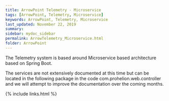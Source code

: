 ```yaml
---
title: ArrowPoint Telemetry - Microservice
tags: [ArrowPoint, Telemetry, Microservice]
keywords: ArrowPoint, Telemetry, Microservice
last_updated: November 22, 2019
summary:
sidebar: mydoc_sidebar
permalink: ArrowTelemetry_Microservice.html
folder: ArrowPoint
---
```


The Telemetry system is based around Microservice based architecture based on Spring Boot.

The services are not extensively documented at this time but can be located in the following package in the code com.prohelion.web.controller and we will attempt to improve the documentation over the coming months.

{% include links.html %}